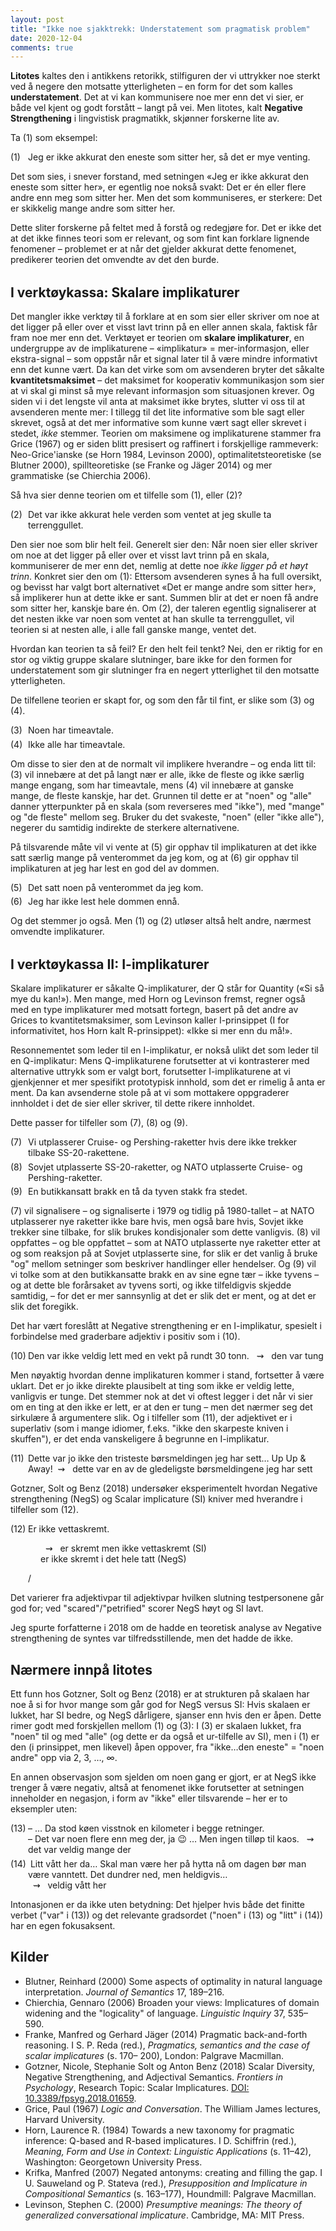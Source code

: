 ```yaml
---
layout: post
title: "Ikke noe sjakktrekk: Understatement som pragmatisk problem"
date: 2020-12-04
comments: true
---
```

<style>
  ol {
  margin-left: 0;
  padding-left: 0;
}
ol li {
  display: block;
  margin-bottom: .4em;
  margin-left: 2em;
}
ol li::before {
  display: inline-block;
  content: "(" counter(item) ") ";
  counter-increment: item;
  width: 2em;
  margin-left: -2em;
}
figcaption {
    color: #333;
    text-align: center;
    font-family: Optima, Candara, Calibri, Arial, sans-serif;
    font-size: .8em;
  line-height: 1.2em;
}	
  .zoom:hover {
  -ms-transform: scale(3); /* IE 9 */
  -webkit-transform: scale(3); /* Safari 3-8 */
  transform: scale(2); 
  transform-origin: 100% 0%;
}
  .small {
  font-variant: small-caps;
}
</style>

<div class="ingress"><p><b>Litotes</b> kaltes den i antikkens retorikk, stilfiguren der vi uttrykker noe sterkt ved å negere den motsatte ytterligheten – en form for det som kalles <b>understatement</b>. Det at vi kan kommunisere noe mer enn det vi sier, er både vel kjent og godt forstått – langt på vei. Men litotes, kalt <b>Negative Strengthening</b> i lingvistisk pragmatikk, skjønner forskerne lite av.</p></div>
<p>Ta (1) som eksempel: </p>
<ol style="margin-top: .4em"><li>Jeg er ikke akkurat den eneste som sitter her, så det er mye venting.
</li></ol>
<p>Det som sies, i snever forstand, med setningen &laquo;Jeg er ikke akkurat den eneste som sitter her&raquo;, er egentlig noe nokså svakt: Det er én eller flere andre enn meg som sitter her. Men det som kommuniseres, er sterkere: Det er skikkelig mange andre som sitter her.</p>
<p>Dette sliter forskerne på feltet med å forstå og redegjøre for. Det er ikke det at det ikke finnes teori som er relevant, og som fint kan forklare lignende fenomener – problemet er at når det gjelder akkurat dette fenomenet, predikerer teorien det omvendte av det den burde.</p>
<h2 style="margin-top: 1.5em">I verktøykassa: Skalare implikaturer</h2>
<p>Det mangler ikke verktøy til å forklare at en som sier eller skriver om noe at det ligger på eller over et visst lavt trinn på en eller annen skala, faktisk får fram noe mer enn det. Verktøyet er teorien om <b>skalare implikaturer</b>, en undergruppe av de implikaturene – &laquo;implikatur&raquo; = mer-informasjon, eller ekstra-signal – som oppstår når et signal later til å være mindre informativt enn det kunne vært. Da kan det virke som om avsenderen bryter det såkalte <b>kvantitetsmaksimet</b> – det maksimet for kooperativ kommunikasjon som sier at vi skal gi minst så mye relevant informasjon som situasjonen krever. Og siden vi i det lengste vil anta at maksimet ikke brytes, slutter vi oss til at avsenderen mente mer: I tillegg til det lite informative som ble sagt eller skrevet, også at det mer informative som kunne vært sagt eller skrevet i stedet, <i>ikke</i> stemmer. Teorien om maksimene og implikaturene stammer fra Grice (1967) og er siden blitt presisert og raffinert i forskjellige rammeverk: Neo-Grice'ianske (se Horn 1984, Levinson 2000), optimalitetsteoretiske (se Blutner 2000), spillteoretiske (se Franke og Jäger 2014) og mer grammatiske (se Chierchia 2006).</p>
<p>Så hva sier denne teorien om et tilfelle som (1), eller (2)?
</p>
<ol style="margin-top: .4em; counter-reset: item 1"><li>Det var ikke akkurat hele verden som ventet at jeg skulle ta terrenggullet.
  </li></ol>
  <p>Den sier noe som blir helt feil. Generelt sier den: Når noen sier eller skriver om noe at det ligger på eller over et visst lavt trinn på en skala, kommuniserer de mer enn det, nemlig at dette noe <i>ikke ligger på et høyt trinn</i>. Konkret sier den om (1): Ettersom avsenderen synes å ha full oversikt, og bevisst har valgt bort alternativet &laquo;Det er mange andre som sitter her&raquo;, så implikerer hun at dette ikke er sant. Summen blir at det er noen få andre som sitter her, kanskje bare én. Om (2), der taleren  egentlig signaliserer at det nesten ikke var noen som ventet at han skulle ta terrenggullet, vil teorien si at nesten alle, i alle fall ganske mange, ventet det. 
  </p>
  <p>Hvordan kan teorien ta så feil? Er den helt feil tenkt? Nei, den er riktig for en stor og viktig gruppe skalare slutninger, bare ikke for den formen for understatement som gir slutninger fra en negert ytterlighet til den motsatte ytterligheten.
  </p>
  <p>De tilfellene teorien er skapt for, og som den får til fint, er slike som (3) og (4).</p>
<ol style="margin-top: .4em; counter-reset: item 2">
  <li>Noen har timeavtale.</li>
  <li>Ikke alle har timeavtale.</li></ol>
  <p>Om disse to sier den at de normalt vil implikere hverandre – og enda litt til: (3) vil innebære at det på langt nær er alle, ikke de fleste og ikke særlig mange engang, som har timeavtale, mens (4) vil innebære at ganske mange, de fleste kanskje, har det. Grunnen til dette er at "noen" og "alle" danner ytterpunkter på en skala (som reverseres med "ikke"), med "mange" og "de fleste" mellom seg. Bruker du det svakeste, "noen" (eller "ikke alle"), negerer du samtidig indirekte de sterkere alternativene.</p>
  <p>På tilsvarende måte vil vi vente at (5) gir opphav til implikaturen at det ikke satt særlig mange på venterommet da jeg kom, og at (6) gir opphav til implikaturen at jeg har lest en god del av dommen.</p>
  <ol style="margin-top: .4em; counter-reset: item 4"><li>Det satt noen på venterommet da jeg kom.
  </li>
<li>Jeg har ikke lest hele dommen ennå.
  </li></ol>
  <p>Og det stemmer jo også. Men (1) og (2) utløser altså helt andre, nærmest omvendte implikaturer.</p>
  <h2 style="margin-top: 1.5em">I verktøykassa II: I-implikaturer</h2>
  <p>Skalare implikaturer er såkalte Q-implikaturer, der Q står for Quantity (&laquo;Si så mye du kan!&raquo;). Men mange, med Horn og Levinson fremst, regner også med en type implikaturer med motsatt fortegn, basert på det andre av Grices to kvantitetsmaksimer, som Levinson kaller I-prinsippet (I for informativitet, hos Horn kalt R-prinsippet): &laquo;Ikke si mer enn du må!&raquo;.
  </p>
  <p>Resonnementet som leder til en I-implikatur, er nokså ulikt det som leder til en Q-implikatur: Mens Q-implikaturene forutsetter at vi kontrasterer med alternative uttrykk som er valgt bort, forutsetter I-implikaturene at vi gjenkjenner et mer spesifikt prototypisk innhold, som det er rimelig å anta er ment. Da kan avsenderne stole på at vi som mottakere oppgraderer innholdet i det de sier eller skriver, til dette rikere innholdet.
  </p><p>Dette passer for tilfeller som (7), (8) og (9).</p>
<ol style="margin-top: .4em; counter-reset: item 6"><li>Vi utplasserer Cruise- og Pershing-raketter hvis dere ikke trekker tilbake SS-20-rakettene.
  </li>
  <li>Sovjet utplasserte SS-20-raketter, og NATO utplasserte Cruise- og Pershing-raketter.</li>
  <li>En butikkansatt brakk en tå da tyven stakk fra stedet.
  </li></ol>
  <p>(7) vil signalisere – og signaliserte i 1979 og tidlig på 1980-tallet – at NATO utplasserer nye raketter ikke bare hvis, men også bare hvis, Sovjet ikke trekker sine tilbake, for slik brukes kondisjonaler som dette vanligvis. (8) vil oppfattes – og ble oppfattet – som at NATO utplasserte nye raketter etter at og som reaksjon på at Sovjet utplasserte sine, for slik er det vanlig å bruke "og" mellom setninger som beskriver handlinger eller hendelser. Og (9) vil vi tolke som at den butikkansatte brakk en av sine egne tær – ikke tyvens – og at dette ble forårsaket av tyvens sorti, og ikke tilfeldigvis skjedde samtidig, – for det er mer sannsynlig at det er slik det er ment, og at det er slik det foregikk.
  </p>
  <p>Det har vært foreslått at Negative strengthening er en I-implikatur, spesielt i forbindelse med graderbare adjektiv i positiv som i (10).</p>
  <ol style="margin-top: .4em; counter-reset: item 9"><li>Den var ikke veldig lett med en vekt på rundt 30 tonn. &nbsp; &#8669; &nbsp; den var tung
  </li></ol>
  <p>Men nøyaktig hvordan denne implikaturen kommer i stand, fortsetter å være uklart. Det er jo ikke direkte plausibelt at ting som ikke er veldig lette, vanligvis er tunge. Det stemmer nok at det vi oftest legger i det når vi sier om en ting at den ikke er lett, er at den er tung – men det nærmer seg det sirkulære å argumentere slik. Og i tilfeller som (11), der adjektivet er i superlativ (som i mange idiomer, f.eks. "ikke den skarpeste kniven i skuffen"), er det enda vanskeligere å begrunne en I-implikatur.
  </p>
  <ol style="margin-top: .4em; counter-reset: item 10"><li>Dette var jo ikke den tristeste børsmeldingen jeg har sett… Up Up & Away!&nbsp; &#8669; &nbsp; dette var en av de gledeligste børsmeldingene jeg har sett
  </li></ol>
  <p>Gotzner, Solt og Benz (2018) undersøker eksperimentelt hvordan Negative strengthening (NegS) og Scalar implicature (SI) kniver med hverandre i tilfeller som (12).</p>
  <ol style="margin-top: .4em; counter-reset: item 11"><li>Er ikke vettaskremt. <br/>
  <p style="margin-left: 20px">&nbsp; &#8669; &nbsp; er skremt men ikke vettaskremt (SI)<br/>
    er ikke skremt i det hele tatt (NegS)</p> / 
  </li></ol>
  <p>Det varierer fra adjektivpar til adjektivpar hvilken slutning testpersonene går god for; ved "scared"/"petrified" scorer NegS høyt og SI lavt.</p><p>Jeg spurte forfatterne i 2018 om de hadde en teoretisk analyse av Negative strengthening de syntes var tilfredsstillende, men det hadde de ikke.</p>
  <h2>Nærmere innpå litotes</h2>
  <p>Ett funn hos Gotzner, Solt og Benz (2018) er at strukturen på skalaen har noe å si for hvor mange som går god for NegS versus SI: Hvis skalaen er lukket, har SI bedre, og NegS dårligere, sjanser enn hvis den er åpen. Dette rimer godt med forskjellen mellom (1) og (3): I (3) er skalaen lukket, fra "noen" til og med "alle" (og dette er da også et ur-tilfelle av SI), men i (1) er den (i prinsippet, men likevel) åpen oppover, fra "ikke…den eneste" = "noen andre" opp via 2, 3, …, &#8734;.</p>
  <p>En annen observasjon som sjelden om noen gang er gjort, er at NegS ikke trenger å være negativ, altså at fenomenet ikke forutsetter at setningen inneholder en negasjon, i form av "ikke" eller tilsvarende – her er to eksempler uten:
  <ol style="margin-top: .4em; counter-reset: item 12"><li>– … Da stod køen visstnok en kilometer i begge retninger. <br/>– Det var noen flere enn meg der, ja &#128521; … 
Men ingen tilløp til kaos. &nbsp; &#8669; &nbsp; det var veldig mange der
  </li>
  <li>
  Litt vått her da… Skal man være her på hytta nå om dagen bør man være vanntett. Det dundrer ned, men heldigvis…<br/>&nbsp; &#8669; &nbsp; veldig vått her</li></ol>
  <p>Intonasjonen er da ikke uten betydning: Det hjelper hvis både det finitte verbet ("var" i (13)) og det relevante gradsordet ("noen" i (13) og "litt" i (14)) har en egen fokusaksent.</p>
  
  

<h2>Kilder</h2>
<ul id="pubs">
  <li>Blutner, Reinhard (2000) Some aspects of optimality in natural language interpretation. <i>Journal of Semantics</i> 17, 189–216.
  </li>
  <li>Chierchia, Gennaro (2006) Broaden your views: Implicatures of domain widening and the "logicality" of language. <i>Linguistic Inquiry</i> 37, 535–590.
  </li>
  <li>Franke, Manfred og Gerhard Jäger (2014) Pragmatic back-and-forth reasoning. I S. P. Reda (red.), <i>Pragmatics, semantics and the case of scalar implicatures</i> (s. 170– 200), London: Palgrave Macmillan.</li>
  <li>Gotzner, Nicole, Stephanie Solt og Anton Benz (2018) Scalar Diversity, Negative Strengthening, and Adjectival Semantics. <i>Frontiers in Psychology</i>, Research Topic: Scalar Implicatures. <a href="https://doi.org/10.3389/fpsyg.2018.01659">DOI: 10.3389/fpsyg.2018.01659</a>.</li>
  <li>Grice, Paul (1967) <i>Logic and Conversation</i>. The William James lectures, Harvard University.</li>
  <li>Horn, Laurence R. (1984) Towards a new taxonomy for pragmatic inference: Q-based and R-based implicatures. I D. Schiffrin (red.), <i>Meaning, Form and Use in Context: Linguistic Applications</i> (s. 11–42), Washington: Georgetown University Press.
  </li>
  <li>Krifka, Manfred (2007) Negated antonyms: creating and filling the gap. I U. Sauweland og P. Stateva (red.), <i>Presupposition and Implicature in Compositional Semantics</i> (s. 163–177), Houndmill: Palgrave Macmillan.
  </li>
  <li>Levinson, Stephen C. (2000) <i>Presumptive meanings: The theory of generalized conversational implicature</i>. Cambridge, MA: MIT Press.</li>
  </ul>

